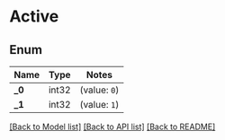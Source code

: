 # Active

## Enum

Name | Type | Notes
------------ | ------------- | -------------
**_0** | int32 | (value: `0`)
**_1** | int32 | (value: `1`)


[[Back to Model list]](../README.md#documentation-for-models) [[Back to API list]](../README.md#documentation-for-api-endpoints) [[Back to README]](../README.md)


